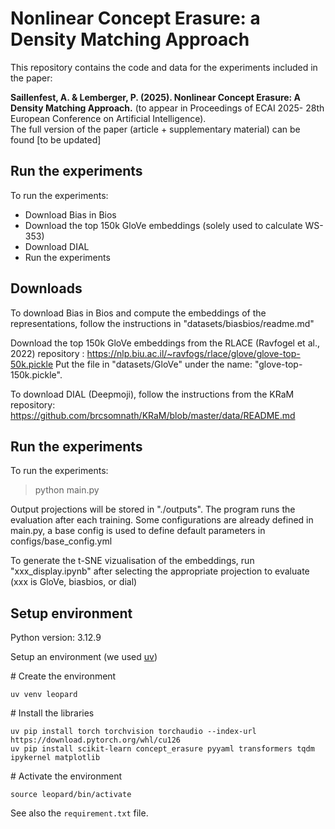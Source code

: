 # Nonlinear Concept Erasure: a Density Matching Approach

This repository contains the code and data for the experiments included in the paper:

**Saillenfest, A. & Lemberger, P. (2025). Nonlinear Concept Erasure: A Density Matching Approach.** (to appear in Proceedings of ECAI 2025- 28th European Conference on Artificial Intelligence).<br/>
The full version of the paper (article + supplementary material) can be found [to be updated]


## Run the experiments

To run the experiments:
- Download Bias in Bios
- Download the top 150k GloVe embeddings (solely used to calculate WS-353)
- Download DIAL
- Run the experiments


## Downloads

To download Bias in Bios and compute the embeddings of the representations, follow the instructions in "datasets/biasbios/readme.md"

Download the top 150k GloVe embeddings from the RLACE (Ravfogel et al., 2022) repository : https://nlp.biu.ac.il/~ravfogs/rlace/glove/glove-top-50k.pickle 
Put the file in "datasets/GloVe" under the name: "glove-top-150k.pickle".

To download DIAL (Deepmoji), follow the instructions from the KRaM repository: https://github.com/brcsomnath/KRaM/blob/master/data/README.md 

## Run the experiments

To run the experiments:

> python main.py 

Output projections will be stored in "./outputs".
The program runs the evaluation after each training.
Some configurations are already defined in main.py, a base config is used to define default parameters in configs/base_config.yml

To generate the t-SNE vizualisation of the embeddings, run "xxx_display.ipynb" after selecting the appropriate projection to evaluate (xxx is GloVe, biasbios, or dial)

## Setup environment


Python version: 3.12.9

Setup an environment (we used [uv](https://docs.astral.sh/uv/getting-started/))

\# Create the environment

```shell
uv venv leopard
```

\# Install the libraries
```shell
uv pip install torch torchvision torchaudio --index-url https://download.pytorch.org/whl/cu126
uv pip install scikit-learn concept_erasure pyyaml transformers tqdm ipykernel matplotlib
```

\# Activate the environment
```shell
source leopard/bin/activate
```

See also the ```requirement.txt``` file.